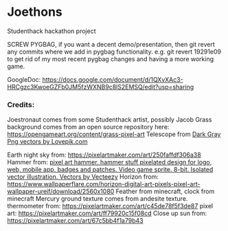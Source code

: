 # Joethons
Studenthack hackathon project

SCREW PYGBAG, if you want a decent demo/presentation, then git revert any commits where we add in pygbag functionality.
e.g. git revert 19291e09 to get rid of my most recent pygbag changes and having a more working game.


GoogleDoc: https://docs.google.com/document/d/1QXvXAc3-HRCgzc3KwoeGZFb0JM5fzWXNB9c8lS2EMSQ/edit?usp=sharing

### Credits:
Joestronaut comes from some Studenthack artist, possibly Jacob
Grass background comes from an open source repository here: https://opengameart.org/content/grass-pixel-art
Telescope from <a href="https://lovepik.com/images/png-dark-gray.html">Dark Gray Png vectors by Lovepik.com</a>

Earth night sky from: https://pixelartmaker.com/art/250faffdf306a38
Hammer from: <a href="https://www.vecteezy.com/vector-art/24212734-pixel-art-hammer-hammer-stuff-pixelated-design-for-logo-web-mobile-app-badges-and-patches-video-game-sprite-8-bit-isolated-vector-illustration">pixel art hammer. hammer stuff pixelated design for logo, web, mobile app, badges and patches. Video game sprite. 8-bit. Isolated vector illustration. Vectors by Vecteezy</a>
Horizon from: https://www.wallpaperflare.com/horizon-digital-art-pixels-pixel-art-wallpaper-ureif/download/2560x1080
Feather from minecraft,
clock from minecraft
Mercury ground texture comes from andesite texture.
thermometer from: https://pixelartmaker.com/art/c45de78f5f3de87
pixel art: https://pixelartmaker.com/art/ff79920c15f08cd
Close up sun from: https://pixelartmaker.com/art/67c5bb4f1a79b43
